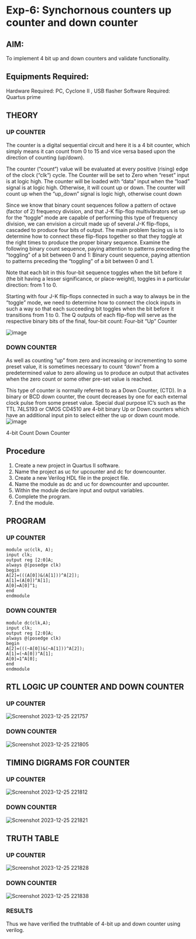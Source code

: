 # Exp-6: Synchornous counters up counter and down counter 
## AIM: 
To implement 4 bit up and down counters and validate functionality.
## Equipments Required:
Hardware Required: PC, Cyclone II , USB flasher
Software Required: Quartus prime
## THEORY 

### UP COUNTER 
The counter is a digital sequential circuit and here it is a 4 bit counter, which simply means it can count from 0 to 15 and vice versa based upon the direction of counting (up/down). 

The counter (“count“) value will be evaluated at every positive (rising) edge of the clock (“clk“) cycle.
The Counter will be set to Zero when “reset” input is at logic high.
The counter will be loaded with “data” input when the “load” signal is at logic high. Otherwise, it will count up or down.
The counter will count up when the “up_down” signal is logic high, otherwise count down

Since we know that binary count sequences follow a pattern of octave (factor of 2) frequency division, and that J-K flip-flop multivibrators set up for the “toggle” mode are capable of performing this type of frequency division, we can envision a circuit made up of several J-K flip-flops, cascaded to produce four bits of output.
The main problem facing us is to determine how to connect these flip-flops together so that they toggle at the right times to produce the proper binary sequence.
Examine the following binary count sequence, paying attention to patterns preceding the “toggling” of a bit between 0 and 1:
Binary count sequence, paying attention to patterns preceding the “toggling” of a bit between 0 and 1.

Note that each bit in this four-bit sequence toggles when the bit before it (the bit having a lesser significance, or place-weight), toggles in a particular direction: from 1 to 0.

Starting with four J-K flip-flops connected in such a way to always be in the “toggle” mode, we need to determine how to connect the clock inputs in such a way so that each succeeding bit toggles when the bit before it transitions from 1 to 0.
The Q outputs of each flip-flop will serve as the respective binary bits of the final, four-bit count:
Four-bit “Up” Counter

![image](https://user-images.githubusercontent.com/36288975/169644758-b2f4339d-9532-40c5-af40-8f4f8c942e2c.png)

### DOWN COUNTER 

As well as counting “up” from zero and increasing or incrementing to some preset value, it is sometimes necessary to count “down” from a predetermined value to zero allowing us to produce an output that activates when the zero count or some other pre-set value is reached.

This type of counter is normally referred to as a Down Counter, (CTD). In a binary or BCD down counter, the count decreases by one for each external clock pulse from some preset value. Special dual purpose IC’s such as the TTL 74LS193 or CMOS CD4510 are 4-bit binary Up or Down counters which have an additional input pin to select either the up or down count mode.
![image](https://user-images.githubusercontent.com/36288975/169644844-1a14e123-7228-4ed8-81a9-eb937dff4ac8.png)


4-bit Count Down Counter

## Procedure
1. Create a new project in Quartus II software.
2. Name the project as uc for upcounter and dc for downcounter.
3. Create a new Verilog HDL file in the project file.
4. Name the module as dc and uc for downcounter and upcounter.
5. Within the module declare input and output variables.
6. Complete the program.
7. End the module.

## PROGRAM 
### UP COUNTER
```
module uc(clk, A);
input clk;
output reg [2:0]A;
always @(posedge clk)
begin
A[2]=(((A[0])&(A[1]))^A[2]);
A[1]=(A[0])^A[1];
A[0]=A[0]^1;
end
endmodule
```
### DOWN COUNTER
```
module dc(clk,A);
input clk;
output reg [2:0]A;
always @(posedge clk)
begin
A[2]=(((~A[0])&(~A[1]))^A[2]);
A[1]=(~A[0])^A[1];
A[0]=1^A[0];
end
endmodule
```

## RTL LOGIC UP COUNTER AND DOWN COUNTER  
### UP COUNTER

![Screenshot 2023-12-25 221757](https://github.com/akshai07/Exp-7-Synchornous-counters-/assets/152007451/7d06cc16-7999-4045-a593-906b36d6596a)

 
### DOWN COUNTER

![Screenshot 2023-12-25 221805](https://github.com/akshai07/Exp-7-Synchornous-counters-/assets/152007451/ff964e16-b378-45f7-b690-b61a3e21e0a1)


 
## TIMING DIGRAMS FOR COUNTER  
### UP COUNTER

![Screenshot 2023-12-25 221812](https://github.com/akshai07/Exp-7-Synchornous-counters-/assets/152007451/abdd191b-4bc3-4b44-9813-5a989f55d46a)


### DOWN COUNTER

![Screenshot 2023-12-25 221821](https://github.com/akshai07/Exp-7-Synchornous-counters-/assets/152007451/24961b85-e081-46bf-9b4b-ff4874ebad3d)

 
## TRUTH TABLE
### UP COUNTER

![Screenshot 2023-12-25 221828](https://github.com/akshai07/Exp-7-Synchornous-counters-/assets/152007451/d49dd1f3-0b2d-46b3-b8cf-5aa9ee37dea2)

 
### DOWN COUNTER

![Screenshot 2023-12-25 221838](https://github.com/akshai07/Exp-7-Synchornous-counters-/assets/152007451/5493a9a4-cadb-4a86-8871-ead8b1bf702e)

 

### RESULTS 
Thus we have verified the truthtable of 4-bit up and down counter using verilog.
